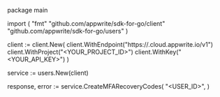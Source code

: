 package main

import (
    "fmt"
    "github.com/appwrite/sdk-for-go/client"
    "github.com/appwrite/sdk-for-go/users"
)

client := client.New(
    client.WithEndpoint("https://<REGION>.cloud.appwrite.io/v1")
    client.WithProject("<YOUR_PROJECT_ID>")
    client.WithKey("<YOUR_API_KEY>")
)

service := users.New(client)

response, error := service.CreateMFARecoveryCodes(
    "<USER_ID>",
)
